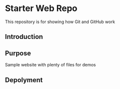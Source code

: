 # Starter Web Repo

This repository is for showing how Git and GitHub work

## Introduction

## Purpose

Sample website with plenty of files for demos

## Depolyment
